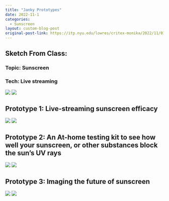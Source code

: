```yaml
---
title: "Janky Prototypes"
date: 2022-11-1
categories:
  - Sunscreen
layout: custom-blog-post
original-post-link: https://itp.nyu.edu/lowres/critex-monika/2022/11/01/janky-prototypes-4/
---
```


## Sketch From Class:

### Topic: Sunscreen

### Tech: Live streaming

![](/assets/blog-post-assets/janky-prototypes-1.jpeg)
![](/assets/blog-post-assets/janky-prototypes-2.jpeg)

## Prototype 1: Live-streaming sunscreen efficacy

![](/assets/blog-post-assets/janky-prototypes-3.png)
![](/assets/blog-post-assets/janky-prototypes-4.png)

## Prototype 2: An At-home testing kit to see how well your sunscreen, or other substances block the sun’s UV rays

![](/assets/blog-post-assets/janky-prototypes-5.jpeg)
![](/assets/blog-post-assets/janky-prototypes-6.jpeg)

## Prototype 3: Imaging the future of sunscreen

![](/assets/blog-post-assets/janky-prototypes-7.png)
![](/assets/blog-post-assets/janky-prototypes-8.png)
